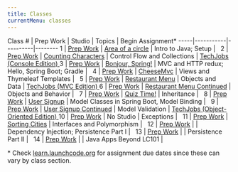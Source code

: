 ```yaml
---
title: Classes
currentMenu: classes
---
```


Class # | Prep Work | Studio | Topics | Begin Assignment\*
-----|-----------|----------|--------
1 | [Prep Work](../class-prep/1/) | [Area of a circle](../studios/area/) | Intro to Java; Setup | &nbsp;
2 | [Prep Work](../class-prep/2/) | [Counting Characters](../studios/counting-characters/) | Control Flow and Collections | [TechJobs (Console Edition) ](../assignments/techjobs-console/)
3 | [Prep Work](../class-prep/3/) | [Bonjour, Spring!](../studios/bonjour-spring/) | MVC and HTTP redux; Hello, Spring Boot; Gradle | &nbsp;
4 | [Prep Work](../class-prep/4/) | [CheeseMvc](../studios/cheese-mvc/) | Views and Thymeleaf Templates | &nbsp;
5 | [Prep Work](../class-prep/5/) | [Restaurant Menu](../studios/restaurant-menu/) | Objects and Data | [TechJobs (MVC Edition) ](../assignments/techjobs-mvc/)
6 | [Prep Work](../class-prep/6/) | [Restaurant Menu Continued](../studios/restaurant-menu-continued/) | Objects and Behavior | &nbsp;
7 | [Prep Work](../class-prep/7/) | [Quiz Time!](../studios/quiz-time/) | Inheritance | &nbsp;
8 | [Prep Work](../class-prep/8/) | [User Signup](../studios/user-signup/) | Model Classes in Spring Boot, Model Binding | &nbsp;
9 | [Prep Work](../class-prep/9/) | [User Signup Continued](../studios/user-signup-continued/) | Model Validation | [TechJobs (Object-Oriented Edition) ](../assignments/techjobs-oo/)
10 | [Prep Work](../class-prep/10/) | No Studio | Exceptions | &nbsp;
11 | [Prep Work](../class-prep/11/) | [Sorting Cities](../studios/sorting-cities/) | Interfaces and Polymorphism | &nbsp;
12 | [Prep Work](../class-prep/12/) | | Dependency Injection; Persistence Part I | &nbsp;
13 | [Prep Work](../class-prep/13/) | | Persistence Part II | &nbsp;
14 | [Prep Work](../class-prep/14/) | | Java Apps Beyond LC101 | &nbsp;

\* Check [learn.launchcode.org](https://learn.launchcode.org) for assignment due dates since these can vary by class section.
